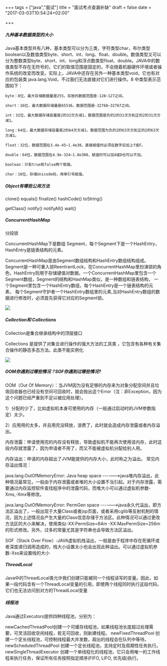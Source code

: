+++
tags = ["java","面试"]
title = "面试考点查漏补缺"
draft = false
date = "2017-03-03T10:54:24+02:00"

+++


##### 九种基本数据类型的大小

Java基本类型共有八种，基本类型可以分为三类，字符类型char，布尔类型boolean以及数值类型byte、short、int、long、float、double。数值类型又可以分为整数类型byte、short、int、long和浮点数类型float、double。JAVA中的数值类型不存在无符号的，它们的取值范围是固定的，不会随着机器硬件环境或者操作系统的改变而改变。实际上，JAVA中还存在另外一种基本类型void，它也有对应的包装类 java.lang.Void，不过我们无法直接对它们进行操作。8 中类型表示范围如下：

	byte：8位，最大存储数据量是255，存放的数据范围是-128~127之间。
	
	short：16位，最大数据存储量是65536，数据范围是-32768~32767之间。
	
	int：32位，最大数据存储容量是2的32次方减1，数据范围是负的2的31次方到正的2的31次方减1。
	
	long：64位，最大数据存储容量是2的64次方减1，数据范围为负的2的63次方到正的2的63次方减1。
	
	float：32位，数据范围在3.4e-45~1.4e38，直接赋值时必须在数字后加上f或F。
	
	double：64位，数据范围在4.9e-324~1.8e308，赋值时可以加d或D也可以不加。
	
	boolean：只有true和false两个取值。
	
	char：16位，存储Unicode码，用单引号赋值。


##### Object有哪些公用方法

clone() equals() finalize() hashCode() toString()

getClass() notify() notifyAll() wait() 



##### ConcurrentHashMap

分段锁

ConcurrentHashMap下是数组 Segment，每个Segment下是一个HashEntry，HashEntry是链表结构的元素。

ConcurrentHashMap是由Segment数组结构和HashEntry数组结构组成。Segment是一种可重入锁ReentrantLock，在ConcurrentHashMap里扮演锁的角色，HashEntry则用于存储键值对数据。一个ConcurrentHashMap里包含一个Segment数组，Segment的结构和HashMap类似，是一种数组和链表结构， 一个Segment里包含一个HashEntry数组，每个HashEntry是一个链表结构的元素， 每个Segment守护者一个HashEntry数组里的元素,当对HashEntry数组的数据进行修改时，必须首先获得它对应的Segment锁。


![](http://i.imgur.com/FqXMbDy.jpg)


##### Collection和 Collections 

Collection是集合继承结构中的顶层接口

Collections 是提供了对集合进行操作的强大方法的工具类 ，它包含有各种有关集合操作的静态多态方法。此类不能实例化

![](http://i.imgur.com/m00u559.jpg)




##### OOM你遇到过哪些情况？SOF你遇到过哪些情况?

OOM（Out Of Memory）：当JVM因为没有足够的内存来为对象分配空间并且垃圾回收器也已经没有空间可回收时，就会抛出这个Error（注：非Exception，因为这个问题已经严重到不足以被应用处理）。


1）分配的少了，比如虚拟机本身可使用的内存（一般通过启动时的JVM参数指定）太少。

2）应用用的太多，并且用完没释放，浪费了，此时就会造成内存泄露或者内存溢出。

内存泄露：申请使用完的内存没有释放，导致虚拟机不能再次使用该内存，此时这段内存就泄露了，因为申请者不用了，而又不能被虚拟机分配给别人用。

内存溢出：申请的内存超出了JVM能提供的内存大小，此时称之为溢出。
常见内存溢出情况：


java.lang.OutOfMemoryError: Java heap space ------>java堆内存溢出，此种情况最常见，一般由于内存泄露或者堆的大小设置不当引起。对于内存泄露，需要通过内存监控软件查找程序中的泄露代码，而堆大小可以通过虚拟机参数-Xms,-Xmx等修改。

java.lang.OutOfMemoryError: PermGen space ------>java永久代溢出，即方法区溢出了，一般出现于大量Class或者jsp页面，或者采用cglib等反射机制的情况，因为上述情况会产生大量的Class信息存储于方法区。此种情况可以通过更改方法区的大小来解决，使用类似-XX:PermSize=64m -XX:MaxPermSize=256m的形式修改。另外，过多的常量尤其是字符串也会导致方法区溢出。

SOF（Stack Over Flow）:JAVA虚拟机栈溢出，一般是由于程序中存在死循环或者深度递归调用造成的，栈大小设置太小也会出现此种溢出。可以通过虚拟机参数-Xss来设置栈的大小

##### ThreadLocal

Java中的ThreadLocal类允许我们创建只能被同一个线程读写的变量。因此，如果一段代码含有一个ThreadLocal变量的引用，即使两个线程同时执行这段代码，它们也无法访问到对方的ThreadLocal变量



##### 线程池
Java通过Executors提供四种线程池，分别为：

newCachedThreadPool创建一个可缓存线程池，如果线程池长度超过处理需要，可灵活回收空闲线程，若无可回收，则新建线程。
newFixedThreadPool 创建一个定长线程池，可控制线程最大并发数，超出的线程会在队列中等待。
newScheduledThreadPool 创建一个定长线程池，支持定时及周期性任务执行。
newSingleThreadExecutor 创建一个单线程化的线程池，它只会用唯一的工作线程来执行任务，保证所有任务按照指定顺序(FIFO, LIFO, 优先级)执行。